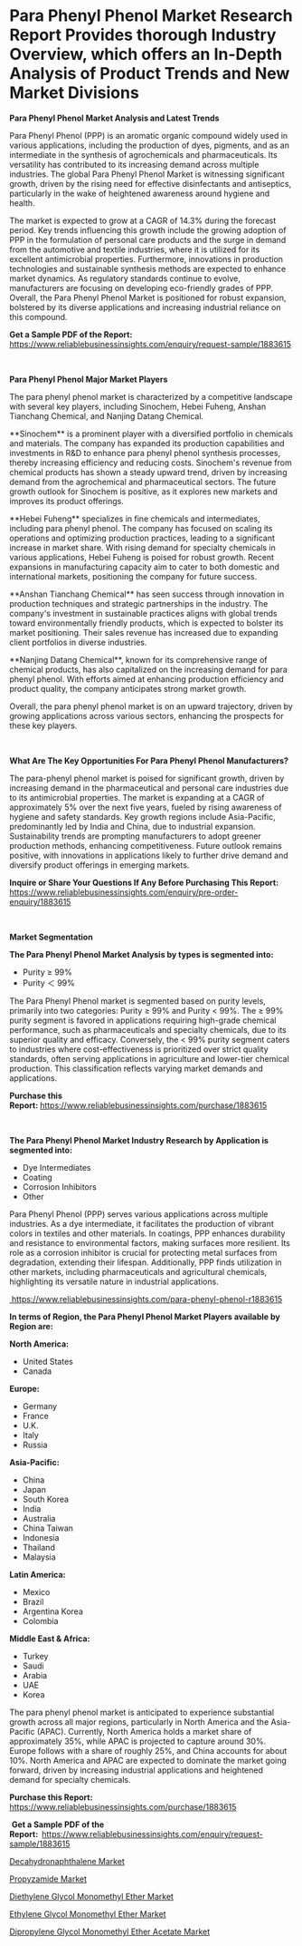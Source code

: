 <p><h1>Para Phenyl Phenol Market Research Report Provides thorough Industry Overview, which offers an In-Depth Analysis of Product Trends and New Market Divisions</h1></p><p><strong>Para Phenyl Phenol Market Analysis and Latest Trends</strong></p>
<p><p>Para Phenyl Phenol (PPP) is an aromatic organic compound widely used in various applications, including the production of dyes, pigments, and as an intermediate in the synthesis of agrochemicals and pharmaceuticals. Its versatility has contributed to its increasing demand across multiple industries. The global Para Phenyl Phenol Market is witnessing significant growth, driven by the rising need for effective disinfectants and antiseptics, particularly in the wake of heightened awareness around hygiene and health.</p><p>The market is expected to grow at a CAGR of 14.3% during the forecast period. Key trends influencing this growth include the growing adoption of PPP in the formulation of personal care products and the surge in demand from the automotive and textile industries, where it is utilized for its excellent antimicrobial properties. Furthermore, innovations in production technologies and sustainable synthesis methods are expected to enhance market dynamics. As regulatory standards continue to evolve, manufacturers are focusing on developing eco-friendly grades of PPP. Overall, the Para Phenyl Phenol Market is positioned for robust expansion, bolstered by its diverse applications and increasing industrial reliance on this compound.</p></p>
<p><strong>Get a Sample PDF of the Report:&nbsp;</strong> <a href="https://www.reliablebusinessinsights.com/enquiry/request-sample/1883615?utm_campaign=63&utm_medium=2&utm_source=Github&utm_content=ia&utm_term=31012025&utm_id=para-phenyl-phenol">https://www.reliablebusinessinsights.com/enquiry/request-sample/1883615</a></p>
<p>&nbsp;</p>
<p><strong>Para Phenyl Phenol Major Market Players</strong></p>
<p><p>The para phenyl phenol market is characterized by a competitive landscape with several key players, including Sinochem, Hebei Fuheng, Anshan Tianchang Chemical, and Nanjing Datang Chemical. </p><p>**Sinochem** is a prominent player with a diversified portfolio in chemicals and materials. The company has expanded its production capabilities and investments in R&D to enhance para phenyl phenol synthesis processes, thereby increasing efficiency and reducing costs. Sinochem's revenue from chemical products has shown a steady upward trend, driven by increasing demand from the agrochemical and pharmaceutical sectors. The future growth outlook for Sinochem is positive, as it explores new markets and improves its product offerings.</p><p>**Hebei Fuheng** specializes in fine chemicals and intermediates, including para phenyl phenol. The company has focused on scaling its operations and optimizing production practices, leading to a significant increase in market share. With rising demand for specialty chemicals in various applications, Hebei Fuheng is poised for robust growth. Recent expansions in manufacturing capacity aim to cater to both domestic and international markets, positioning the company for future success.</p><p>**Anshan Tianchang Chemical** has seen success through innovation in production techniques and strategic partnerships in the industry. The company's investment in sustainable practices aligns with global trends toward environmentally friendly products, which is expected to bolster its market positioning. Their sales revenue has increased due to expanding client portfolios in diverse industries.</p><p>**Nanjing Datang Chemical**, known for its comprehensive range of chemical products, has also capitalized on the increasing demand for para phenyl phenol. With efforts aimed at enhancing production efficiency and product quality, the company anticipates strong market growth.</p><p>Overall, the para phenyl phenol market is on an upward trajectory, driven by growing applications across various sectors, enhancing the prospects for these key players.</p></p>
<p>&nbsp;</p>
<p><strong>What Are The Key Opportunities For Para Phenyl Phenol Manufacturers?</strong></p>
<p><p>The para-phenyl phenol market is poised for significant growth, driven by increasing demand in the pharmaceutical and personal care industries due to its antimicrobial properties. The market is expanding at a CAGR of approximately 5% over the next five years, fueled by rising awareness of hygiene and safety standards. Key growth regions include Asia-Pacific, predominantly led by India and China, due to industrial expansion. Sustainability trends are prompting manufacturers to adopt greener production methods, enhancing competitiveness. Future outlook remains positive, with innovations in applications likely to further drive demand and diversify product offerings in emerging markets.</p></p>
<p><strong>Inquire or Share Your Questions If Any Before Purchasing This Report:</strong> <a href="https://www.reliablebusinessinsights.com/enquiry/pre-order-enquiry/1883615?utm_campaign=63&utm_medium=2&utm_source=Github&utm_content=ia&utm_term=31012025&utm_id=para-phenyl-phenol">https://www.reliablebusinessinsights.com/enquiry/pre-order-enquiry/1883615</a></p>
<p>&nbsp;</p>
<p><strong>Market Segmentation</strong></p>
<p><strong>The Para Phenyl Phenol Market Analysis by types is segmented into:</strong></p>
<p><ul><li>Purity ≥ 99%</li><li>Purity ＜ 99%</li></ul></p>
<p><p>The Para Phenyl Phenol market is segmented based on purity levels, primarily into two categories: Purity ≥ 99% and Purity < 99%. The ≥ 99% purity segment is favored in applications requiring high-grade chemical performance, such as pharmaceuticals and specialty chemicals, due to its superior quality and efficacy. Conversely, the < 99% purity segment caters to industries where cost-effectiveness is prioritized over strict quality standards, often serving applications in agriculture and lower-tier chemical production. This classification reflects varying market demands and applications.</p></p>
<p><strong>Purchase this Report:&nbsp;</strong><a href="https://www.reliablebusinessinsights.com/purchase/1883615?utm_campaign=63&utm_medium=2&utm_source=Github&utm_content=ia&utm_term=31012025&utm_id=para-phenyl-phenol">https://www.reliablebusinessinsights.com/purchase/1883615</a></p>
<p>&nbsp;</p>
<p><strong>The Para Phenyl Phenol Market Industry Research by Application is segmented into:</strong></p>
<p><ul><li>Dye Intermediates</li><li>Coating</li><li>Corrosion Inhibitors</li><li>Other</li></ul></p>
<p><p>Para Phenyl Phenol (PPP) serves various applications across multiple industries. As a dye intermediate, it facilitates the production of vibrant colors in textiles and other materials. In coatings, PPP enhances durability and resistance to environmental factors, making surfaces more resilient. Its role as a corrosion inhibitor is crucial for protecting metal surfaces from degradation, extending their lifespan. Additionally, PPP finds utilization in other markets, including pharmaceuticals and agricultural chemicals, highlighting its versatile nature in industrial applications.</p></p>
<p><a href="https://www.reliablebusinessinsights.com/para-phenyl-phenol-r1883615?utm_campaign=63&utm_medium=2&utm_source=Github&utm_content=ia&utm_term=31012025&utm_id=para-phenyl-phenol">&nbsp;https://www.reliablebusinessinsights.com/para-phenyl-phenol-r1883615</a></p>
<p><strong>In terms of Region, the Para Phenyl Phenol Market Players available by Region are:</strong></p>
<p>
    <p> <strong> North America: </strong>
        <ul>
            <li>United States</li>
            <li>Canada</li>
        </ul>
        </p> 
    <p> <strong> Europe: </strong>
        <ul>
            <li>Germany</li>
            <li>France</li>
            <li>U.K.</li>
            <li>Italy</li>
            <li>Russia</li>
        </ul>
        </p> 
    <p> <strong> Asia-Pacific: </strong>
        <ul>
            <li>China</li>
            <li>Japan</li>
            <li>South Korea</li>
            <li>India</li>
            <li>Australia</li>
            <li>China Taiwan</li>
            <li>Indonesia</li>
            <li>Thailand</li>
            <li>Malaysia</li>
        </ul>
        </p> 
    <p> <strong> Latin America: </strong>
        <ul>
            <li>Mexico</li>
            <li>Brazil</li>
            <li>Argentina Korea</li>
            <li>Colombia</li>
        </ul>
        </p> 
    <p> <strong> Middle East & Africa: </strong>
        <ul>
            <li>Turkey</li>
            <li>Saudi</li>
            <li>Arabia</li>
            <li>UAE</li>
            <li>Korea</li>
        </ul>
    </p>
    </p>
<p><p>The para phenyl phenol market is anticipated to experience substantial growth across all major regions, particularly in North America and the Asia-Pacific (APAC). Currently, North America holds a market share of approximately 35%, while APAC is projected to capture around 30%. Europe follows with a share of roughly 25%, and China accounts for about 10%. North America and APAC are expected to dominate the market going forward, driven by increasing industrial applications and heightened demand for specialty chemicals.</p></p>
<p><strong>Purchase this Report: </strong><a href="https://www.reliablebusinessinsights.com/purchase/1883615?utm_campaign=63&utm_medium=2&utm_source=Github&utm_content=ia&utm_term=31012025&utm_id=para-phenyl-phenol">https://www.reliablebusinessinsights.com/purchase/1883615</a></p>
<p>&nbsp;<strong>Get a Sample PDF of the Report:&nbsp;&nbsp;</strong><a href="https://www.reliablebusinessinsights.com/enquiry/request-sample/1883615?utm_campaign=63&utm_medium=2&utm_source=Github&utm_content=ia&utm_term=31012025&utm_id=para-phenyl-phenol">https://www.reliablebusinessinsights.com/enquiry/request-sample/1883615</a></p>
<p><strong></strong></p>
<p><p><a href="https://github.com/boyermaragaret8392/Market-Research-Report-List-1/blob/main/decahydronaphthalene-market.md?utm_campaign=63&utm_medium=2&utm_source=Github&utm_content=ia&utm_term=31012025&utm_id=para-phenyl-phenol">Decahydronaphthalene Market</a></p><p><a href="https://github.com/muvdibezuh/Market-Research-Report-List-1/blob/main/propyzamide-market.md?utm_campaign=63&utm_medium=2&utm_source=Github&utm_content=ia&utm_term=31012025&utm_id=para-phenyl-phenol">Propyzamide Market</a></p><p><a href="https://github.com/berbelsagwan/Market-Research-Report-List-1/blob/main/diethylene-glycol-monomethyl-ether-market.md?utm_campaign=63&utm_medium=2&utm_source=Github&utm_content=ia&utm_term=31012025&utm_id=para-phenyl-phenol">Diethylene Glycol Monomethyl Ether Market</a></p><p><a href="https://github.com/dailyspunj47/Market-Research-Report-List-1/blob/main/ethylene-glycol-monomethyl-ether-market.md?utm_campaign=63&utm_medium=2&utm_source=Github&utm_content=ia&utm_term=31012025&utm_id=para-phenyl-phenol">Ethylene Glycol Monomethyl Ether Market</a></p><p><a href="https://github.com/ajayanhaizan/Market-Research-Report-List-1/blob/main/dipropylene-glycol-monomethyl-ether-acetate-market.md?utm_campaign=63&utm_medium=2&utm_source=Github&utm_content=ia&utm_term=31012025&utm_id=para-phenyl-phenol">Dipropylene Glycol Monomethyl Ether Acetate Market</a></p></p>